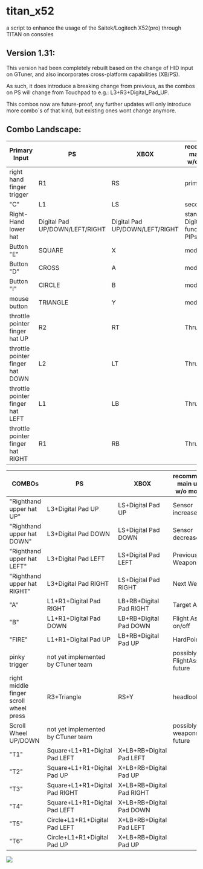 # titan_x52

a script to enhance the usage of the Saitek/Logitech X52(pro) through TITAN on consoles

## Version 1.31:

This version had been completely rebuilt based on the change of HID input on GTuner, and also incorporates cross-platform capabilities (XB/PS).

As such, it does introduce a breaking change from previous, as the combos on PS will change from Touchpad to e.g.: L3+R3+Digital_Pad_UP.

This combos now are future-proof, any further updates will only introduce more combo´s of that kind, but existing ones wont change anymore.

## Combo Landscape:

| Primary Input | PS | XBOX | recommended main usage w/o modifier|
| - | - | - | - |
| right hand finger trigger | R1 | RS |primary fire|
| "C"  | L1 | LS |secondary fire|
| Right-Hand lower hat | Digital Pad UP/DOWN/LEFT/RIGHT | Digital Pad UP/DOWN/LEFT/RIGHT | standard Digital Pad functions/ PIPs|
| Button "E" | SQUARE | X |modifier|
| Button "D" | CROSS | A |modifier|
| Button "I" | CIRCLE | B |modifier|
|mouse button| TRIANGLE | Y | modifier|
| throttle pointer finger hat UP | R2 | RT |Thruster |
| throttle pointer finger hat DOWN | L2 | LT |Thruster |
| throttle pointer finger hat LEFT | L1 | LB |Thruster |
| throttle pointer finger hat RIGHT | R1 | RB |Thruster |


| COMBOs | PS | XBOX | recommended main usage w/o modifier|
| - | - | - | - |
| "Righthand upper hat UP" | L3+Digital Pad UP | LS+Digital Pad UP |Sensor increase|
| "Righthand upper hat DOWN" | L3+Digital Pad DOWN | LS+Digital Pad DOWN |Sensor decrease|
| "Righthand upper hat LEFT" | L3+Digital Pad LEFT | LS+Digital Pad LEFT |Previous Weapon|
| "Righthand upper hat RIGHT" | L3+Digital Pad RIGHT | LS+Digital Pad RIGHT |Next Weapon|
| "A" | L1+R1+Digital Pad RIGHT | LB+RB+Digital Pad RIGHT |Target Ahead|
| "B" | L1+R1+Digital Pad DOWN | LB+RB+Digital Pad DOWN |Flight Assist on/off|
| "FIRE" | L1+R1+Digital Pad UP | LB+RB+Digital Pad UP |HardPoints|
| pinky trigger | not yet implemented by CTuner team |   |possibly FlightAssist in future|
| right middle finger scroll wheel press | R3+Triangle | RS+Y |headlook|
| Scroll Wheel UP/DOWN | not yet implemented by CTuner team |   |possibly weapons in future|
| "T1" | Square+L1+R1+Digital Pad LEFT | X+LB+RB+Digital Pad LEFT ||
| "T2" | Square+L1+R1+Digital Pad UP | X+LB+RB+Digital Pad UP ||
| "T3" | Square+L1+R1+Digital Pad RIGHT | X+LB+RB+Digital Pad RIGHT ||
| "T4" | Square+L1+R1+Digital Pad LEFT | X+LB+RB+Digital Pad DOWN ||
| "T5" | Circle+L1+R1+Digital Pad LEFT | X+LB+RB+Digital Pad LEFT ||
| "T6" | Circle+L1+R1+Digital Pad UP | X+LB+RB+Digital Pad UP ||

![](https://miro.medium.com/max/1890/1*g8RhxUb9MDp_Ar002R6agQ.jpeg)
